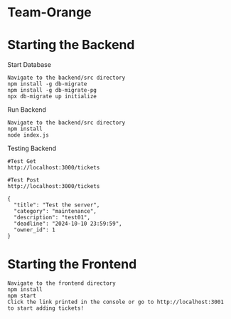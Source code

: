 # Team-Orange

# Starting the Backend
Start Database
```
Navigate to the backend/src directory 
npm install -g db-migrate
npm install -g db-migrate-pg
npx db-migrate up initialize
```

Run Backend
```
Navigate to the backend/src directory
npm install
node index.js
```

Testing Backend
```
#Test Get
http://localhost:3000/tickets

#Test Post
http://localhost:3000/tickets

{
  "title": "Test the server",
  "category": "maintenance",
  "description": "test01",
  "deadline": "2024-10-10 23:59:59",
  "owner_id": 1
}
```
# Starting the Frontend
```
Navigate to the frontend directory
npm install
npm start 
Click the link printed in the console or go to http://localhost:3001 to start adding tickets!
```